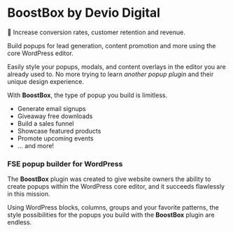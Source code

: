 # BoostBox by Devio Digital

:rocket: Increase conversion rates, customer retention and revenue.

Build popups for lead generation, content promotion and more using the core WordPress editor. 

Easily style your popups, modals, and content overlays in the editor you are already used to. No more trying to learn *another popup plugin* and their unique design experience.

With **BoostBox**, the type of popup you build is limitless.

*   Generate email signups
*   Giveaway free downloads
*   Build a sales funnel
*   Showcase featured products
*   Promote upcoming events
*   ... and more!

### FSE popup builder for WordPress

The **BoostBox** plugin was created to give website owners the ability to create popups within the WordPress core editor, and it succeeds flawlessly in this mission.

Using WordPress blocks, columns, groups and your favorite patterns, the style possibilities for the popups you build with the **BoostBox** plugin are endless.
